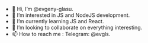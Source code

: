 - 👋 Hi, I’m @evgeny-glasu.
- 👀 I’m interested in JS and NodeJS development.
- 🌱 I’m currently learning JS and React.
- 💞️ I’m looking to collaborate on everything interesting.
- 📫 How to reach me : Telegram: @evgls.
